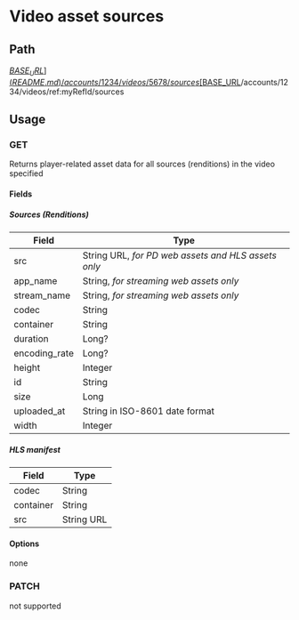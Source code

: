 # Video asset sources

## Path
[$BASE_URL](README.md)/accounts/1234/videos/5678/sources
[$BASE_URL](README.md)/accounts/1234/videos/ref:myRefId/sources

## Usage
### GET
Returns player-related asset data for all sources (renditions) in the video specified

#### Fields
##### Sources (Renditions)
| Field | Type |
| --- | --- |
| src | String URL, *for PD web assets and HLS assets only* |
| app_name | String, *for streaming web assets only* |
| stream_name | String, *for streaming web assets only* |
| codec | String |
| container | String |
| duration | Long? |
| encoding_rate | Long? |
| height | Integer |
| id | String |
| size | Long |
| uploaded_at | String in ISO-8601 date format |
| width | Integer |

##### HLS manifest
| Field | Type |
| --- | --- |
| codec | String |
| container | String |
| src | String URL |

#### Options
none

### PATCH
not supported